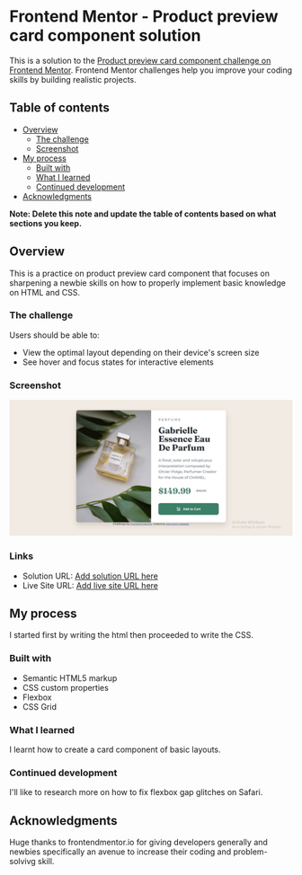 # Frontend Mentor - Product preview card component solution

This is a solution to the [Product preview card component challenge on Frontend Mentor](https://www.frontendmentor.io/challenges/product-preview-card-component-GO7UmttRfa). Frontend Mentor challenges help you improve your coding skills by building realistic projects. 

## Table of contents

- [Overview](#overview)
  - [The challenge](#the-challenge)
  - [Screenshot](#screenshot)
- [My process](#my-process)
  - [Built with](#built-with)
  - [What I learned](#what-i-learned)
  - [Continued development](#continued-development)
- [Acknowledgments](#acknowledgments)

**Note: Delete this note and update the table of contents based on what sections you keep.**

## Overview

This is a practice on product preview card component that focuses on sharpening a newbie skills on how to properly implement basic knowledge on HTML and CSS.

### The challenge

Users should be able to:

- View the optimal layout depending on their device's screen size
- See hover and focus states for interactive elements

### Screenshot

![](./images/product-preview-card-component-Screenshot.jpg)


### Links

- Solution URL: [Add solution URL here](https://your-solution-url.com)
- Live Site URL: [Add live site URL here](https://preview-product-card-component-akinyemi.netlify.app/)

## My process
I started first by writing the html then proceeded to write the CSS.

### Built with

- Semantic HTML5 markup
- CSS custom properties
- Flexbox
- CSS Grid


### What I learned

I learnt how to create a card component of basic layouts.

### Continued development

I'll like to research more on how to fix flexbox gap glitches on Safari.

## Acknowledgments

Huge thanks to frontendmentor.io for giving developers generally and newbies specifically an avenue to increase their coding and problem-solvivg skill.
